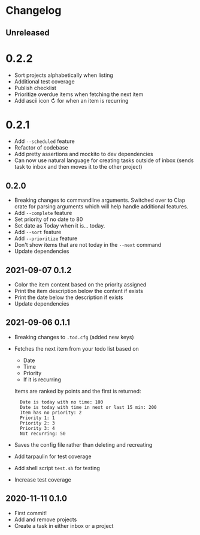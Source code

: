 # Changelog

## Unreleased

# 0.2.2
- Sort projects alphabetically when listing
- Additional test coverage
- Publish checklist
- Prioritize overdue items when fetching the next item
- Add ascii icon ↻ for when an item is recurring

# 0.2.1
- Add `--scheduled` feature
- Refactor of codebase
- Add pretty assertions and mockito to dev dependencies
- Can now use natural language for creating tasks outside of inbox (sends task to inbox and then moves it to the other project)

## 0.2.0
- Breaking changes to commandline arguments. Switched over to Clap crate for parsing arguments which will help handle additional features.
- Add `--complete` feature
- Set priority of no date to 80
- Set date as Today when it is... today.
- Add `--sort` feature
- Add `--prioritize` feature
- Don't show items that are not today in the `--next` command
- Update dependencies

## 2021-09-07 0.1.2
- Color the item content based on the priority assigned
- Print the item description below the content if exists
- Print the date below the description if exists
- Update dependencies

## 2021-09-06 0.1.1
- Breaking changes to `.tod.cfg` (added new keys)
- Fetches the next item from your todo list based on
  - Date
  - Time
  - Priority
  - If it is recurring
  
  Items are ranked by points and the first is returned:
  ```
    Date is today with no time: 100
    Date is today with time in next or last 15 min: 200
    Item has no priority: 2
    Priority 1: 1
    Priority 2: 3
    Priority 3: 4
    Not recurring: 50
  ```
- Saves the config file rather than deleting and recreating
- Add tarpaulin for test coverage
- Add shell script `test.sh` for testing
- Increase test coverage

## 2020-11-11 0.1.0
- First commit!
- Add and remove projects
- Create a task in either inbox or a project
